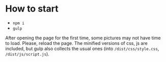 # How to start
- `npm i`
- `gulp`

After opening the page for the first time, some pictures may not have time to load.
Please, reload the page. The minified versions of css, js are included, but gulp also collects the usual ones 
(into `/dist/css/style.css`, `/dist/js/script.js`).
